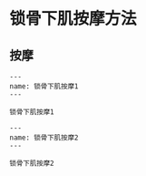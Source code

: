 # 锁骨下肌按摩方法

## 按摩

```{figure} /_static/img/2022-02-02-10-05-56.png
---
name: 锁骨下肌按摩1
---

锁骨下肌按摩1
```

```{figure} /_static/img/2022-02-02-10-07-29.png
---
name: 锁骨下肌按摩2
---

锁骨下肌按摩2
```